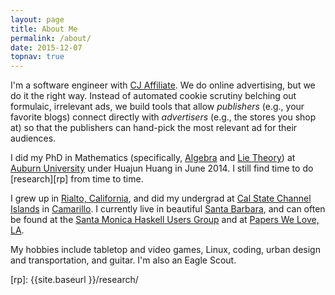 ```yaml
---
layout: page
title: About Me
permalink: /about/
date: 2015-12-07
topnav: true
---
```


I'm a software engineer with [CJ Affiliate][1]. We do online advertising, but we do it the right way. Instead of automated cookie scrutiny belching out formulaic, irrelevant ads, we build tools that allow _publishers_ (e.g., your favorite blogs) connect directly with _advertisers_ (e.g., the stores you shop at) so that the publishers can hand-pick the most relevant ad for their audiences.

I did my PhD in Mathematics (specifically, [Algebra][2] and [Lie Theory][3]) at [Auburn University][4] under Huajun Huang in June 2014. I still find time to do [research][rp] from time to time.

I grew up in [Rialto, California][5], and did my undergrad at [Cal State Channel Islands][6] in [Camarillo][7]. I currently live in beautiful [Santa Barbara][8], and can often be found at the [Santa Monica Haskell Users Group][9] and at [Papers We Love, LA][10].

My hobbies include tabletop and video games, Linux, coding, urban design and transportation, and guitar. I'm also an Eagle Scout.

  [1]: http://engineering.cj.com/blog
  [2]: http://en.wikipedia.org/wiki/Algebra#Abstract_algebra
  [3]: http://en.wikipedia.org/wiki/Lie_theory
  [4]: http://auburn.edu
  [5]: http://en.wikipedia.org/wiki/Rialto,_California
  [6]: http://csuci.edu
  [7]: http://en.wikipedia.org/wiki/Camarillo,_California
  [8]: http://en.wikipedia.org/wiki/Santa_Barbara,_California
  [9]: http://www.meetup.com/santa-monica-haskell/
  [10]: http://www.meetup.com/Papers-We-Love-LA/
  [rp]: {{site.baseurl }}/research/
